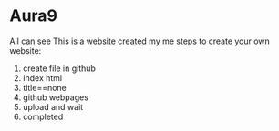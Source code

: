 # Aura9
All can see
This is a website created my me
steps to create your own website:
1) create file in github
2) index html
3) title==none
4) github webpages
5) upload and wait
6) completed
